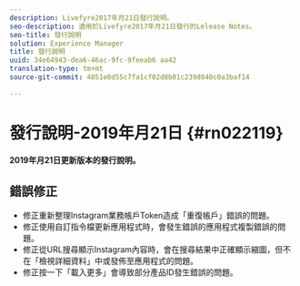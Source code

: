 ```yaml
---
description: Livefyre2017年月21日發行說明。
seo-description: 適用於Livefyre2017年月21日發行的Lelease Notes。
seo-title: 發行說明
solution: Experience Manager
title: 發行說明
uuid: 34e64943-dea6-46ac-9fc-9feeab6 aa42
translation-type: tm+mt
source-git-commit: 4051e0d55c7fa1cf02d8b01c239d040c0a3baf14

---
```



# 發行說明-2019年月21日 {#rn022119}

**2019年月21日更新版本的發行說明。**


## 錯誤修正

* 修正重新整理Instagram業務帳戶Token造成「重復帳戶」錯誤的問題。
* 修正使用自訂指令檔更新應用程式時，會發生錯誤的應用程式複製錯誤的問題。
* 修正從URL搜尋顯示Instagram內容時，會在搜尋結果中正確顯示縮圖，但不在「檢視詳細資料」中或發佈至應用程式的問題。
* 修正按一下「載入更多」會導致部分產品ID發生錯誤的問題。